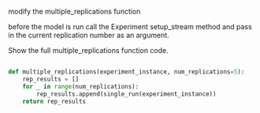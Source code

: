 modify the multiple_replications function

before the model is run call the Experiment setup_stream method and pass in the current replication number as an argument.

Show the full multiple_replications function code.

```python

def multiple_replications(experiment_instance, num_replications=5):
    rep_results = []
    for _ in range(num_replications):
        rep_results.append(single_run(experiment_instance))
    return rep_results
```
